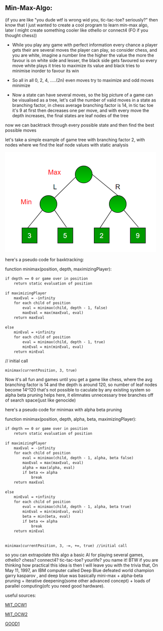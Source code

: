 ## Min-Max-Algo:

(if you are like "you dude wtf is wrong wid you, tic-tac-toe? seriously?" then know that I just wanted to create a cool program to learn min-max algo, later I might create something cooler like othello or connect4 (FO if you thought chess))

* While you play any game with perfect information every chance a player gets their are several moves the player can play, so consider chess, and you are white, imagine a number line the higher the value the more the favour is on white side and lesser, the black side gets favoured so every move white plays it tries to maximize its value and black tries to minimise inorder to favour its win

* So all in all 0, 2, 4, .....(2n) even moves try to maximize and odd moves minimize

* Now a state can have several moves, so the big picture of a game can be visualised as a tree, let's call the number of valid moves in a state as branching factor, in chess average branching factor is 14, in tic tac toe it's 9 at first then decreases one per move, and with every move the depth increases, the final states are leaf nodes of the tree

now we can backtrack through every possible state and then find the best possible moves

let's take a simple example of game tree with branching factor 2, with nodes where we find the leaf node values with static analysis

![GitHub Logo](images/minmax.png)

here's a pseudo code for baxktracking:

function minimax(position, depth, maximizingPlayer):

	if depth == 0 or game over in position
		return static evaluation of position
 
	if maximizingPlayer
		maxEval = -infinity
		for each child of position
			eval = minimax(child, depth - 1, false)
			maxEval = max(maxEval, eval)
		return maxEval
 
	else
		minEval = +infinity
		for each child of position
			eval = minimax(child, depth - 1, true)
			minEval = min(minEval, eval)
		return minEval
 
 
// initial call

    minimax(currentPosition, 3, true)



Now it's all fun and games until you get a game like chess, where the avg branching factor is 14 and the depth is around 120, so number of leaf nodes become 14^120 that's not possible to caculate by any existing system so alpha beta pruning helps here, it elimnates unnecessary tree branches off of search space(just like genocide)

here's a pseudo code for minimax with alpha beta pruning

function minimax(position, depth, alpha, beta, maximizingPlayer):

	if depth == 0 or game over in position
		return static evaluation of position

	if maximizingPlayer
		maxEval = -infinity
		for each child of position
			eval = minimax(child, depth - 1, alpha, beta false)
			maxEval = max(maxEval, eval)
			alpha = max(alpha, eval)
			if beta <= alpha
				break
		return maxEval

	else
		minEval = +infinity
		for each child of position
			eval = minimax(child, depth - 1, alpha, beta true)
			minEval = min(minEval, eval)
			beta = min(beta, eval)
			if beta <= alpha
				break
		return minEval


	minimax(currentPosition, 3, -∞, +∞, true) //initial call


so you can extrapolate this algo a basic AI for playing several games, othello? chess? connect4? tic-tac-toe? yourlife? you name it!
BTW if you are thinking how practical this idea is then I will leave you with the trivia that, On May 11, 1997, an IBM computer called Deep Blue defeated world champion garry kasparov , and deep blue was basically mini-max + alpha-beta pruning + iterative deepening(some other advanced concept) + loads of parallel computing(ofc you need good hardware).

useful sources:

[MIT_OCW1](https://ocw.mit.edu/courses/electrical-engineering-and-computer-science/6-034-artificial-intelligence-fall-2010/lecture-videos/lecture-6-search-games-minimax-and-alpha-beta/)

[MIT_OCW2](https://ocw.mit.edu/courses/electrical-engineering-and-computer-science/6-034-artificial-intelligence-fall-2010/mega-recitation-videos/mega-recitation-3-games-minimax-alpha-beta/)

[GOOD1](https://www.hackerearth.com/blog/developers/minimax-algorithm-alpha-beta-pruning/)
